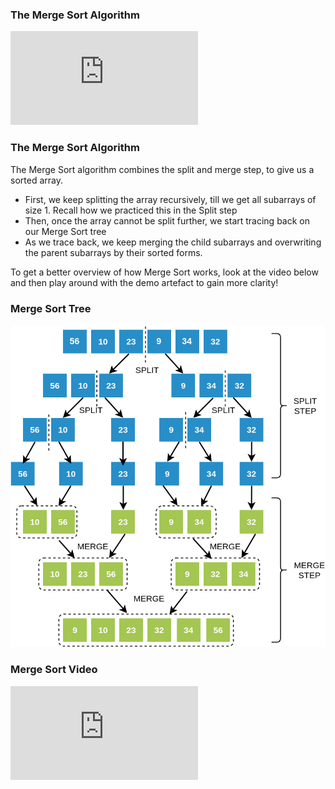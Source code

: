 ### The Merge Sort Algorithm
<iframe src="https://www.youtube.com/embed/_RPG3nQqIcM" frameborder="0" allow="autoplay; encrypted-media" allowfullscreen></iframe>

### The Merge Sort Algorithm
The Merge Sort algorithm combines the split and merge step, to give us a sorted array.

   - First, we keep splitting the array recursively, till we get all subarrays of size 1. Recall how we practiced this in the Split step
   - Then, once the array cannot be split further, we start tracing back on our Merge Sort tree
   - As we trace back, we keep merging the child subarrays and overwriting the parent subarrays by their sorted forms.

To get a better overview of how Merge Sort works, look at the video below and then play around with the demo artefact to gain more clarity!

### Merge Sort Tree
<img src="images/ms_img.png"/>

### Merge Sort Video
<iframe src="https://www.youtube.com/embed/JSceec-wEyw?start=4&end=79" frameborder="0" allow="autoplay; encrypted-media" allowfullscreen></iframe>
